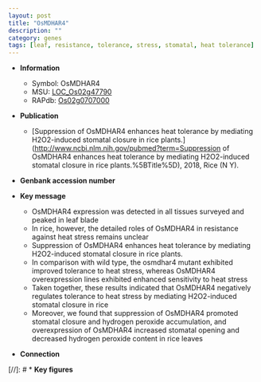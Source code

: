 ```yaml
---
layout: post
title: "OsMDHAR4"
description: ""
category: genes
tags: [leaf, resistance, tolerance, stress, stomatal, heat tolerance]
---
```


* **Information**  
    + Symbol: OsMDHAR4  
    + MSU: [LOC_Os02g47790](http://rice.uga.edu/cgi-bin/ORF_infopage.cgi?orf=LOC_Os02g47790)  
    + RAPdb: [Os02g0707000](https://rapdb.dna.affrc.go.jp/locus/?name=Os02g0707000)  

* **Publication**  
    + [Suppression of OsMDHAR4 enhances heat tolerance by mediating H2O2-induced stomatal closure in rice plants.](http://www.ncbi.nlm.nih.gov/pubmed?term=Suppression of OsMDHAR4 enhances heat tolerance by mediating H2O2-induced stomatal closure in rice plants.%5BTitle%5D), 2018, Rice (N Y).

* **Genbank accession number**  

* **Key message**  
    + OsMDHAR4 expression was detected in all tissues surveyed and peaked in leaf blade
    + In rice, however, the detailed roles of OsMDHAR4 in resistance against heat stress remains unclear
    + Suppression of OsMDHAR4 enhances heat tolerance by mediating H2O2-induced stomatal closure in rice plants.
    + In comparison with wild type, the osmdhar4 mutant exhibited improved tolerance to heat stress, whereas OsMDHAR4 overexpression lines exhibited enhanced sensitivity to heat stress
    + Taken together, these results indicated that OsMDHAR4 negatively regulates tolerance to heat stress by mediating H2O2-induced stomatal closure in rice
    + Moreover, we found that suppression of OsMDHAR4 promoted stomatal closure and hydrogen peroxide accumulation, and overexpression of OsMDHAR4 increased stomatal opening and decreased hydrogen peroxide content in rice leaves

* **Connection**  

[//]: # * **Key figures**  


